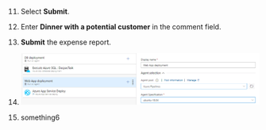 11. Select **Submit**.

12. Enter **Dinner with a potential customer** in the comment field.

13. **Submit** the expense report.

14. ![](/1804.PNG)

14. something6
